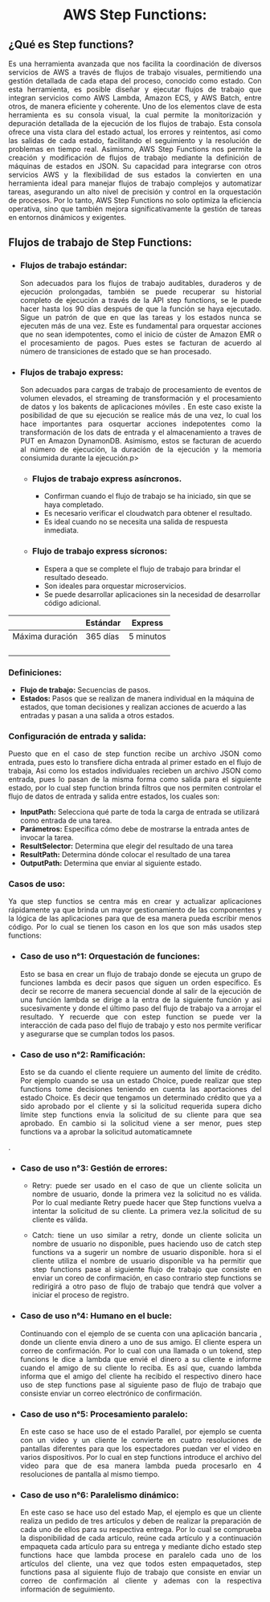 # <p align= "center"> AWS Step Functions: </p>


## ¿Qué es Step functions?

<p align="justify">Es una herramienta avanzada que nos facilita la coordinación de diversos servicios de AWS a través de flujos de trabajo visuales, permitiendo una gestión detallada de cada etapa del proceso, conocido como estado. Con esta herramienta, es posible diseñar y ejecutar flujos de trabajo que integran servicios como AWS Lambda, Amazon ECS, y AWS Batch, entre otros, de manera eficiente y coherente. Uno de los elementos clave de esta herramienta es su consola visual, la cual permite la monitorización y depuración detallada de la ejecución de los flujos de trabajo. Esta consola ofrece una vista clara del estado actual, los errores y reintentos, así como las salidas de cada estado, facilitando el seguimiento y la resolución de problemas en tiempo real. Asimismo, AWS Step Functions nos permite la creación y modificación de flujos de trabajo mediante la definición de máquinas de estados en JSON. Su capacidad para integrarse con otros servicios AWS y la flexibilidad de sus estados la convierten en una herramienta ideal para manejar flujos de trabajo complejos y automatizar tareas, asegurando un alto nivel de precisión y control en la orquestación de procesos. Por lo tanto, AWS Step Functions no solo optimiza la eficiencia operativa, sino que también mejora significativamente la gestión de tareas en entornos dinámicos y exigentes.</p>

## Flujos de trabajo de Step Functions:

- ### Flujos de trabajo estándar:
  <p align="justify">Son adecuados para los flujos de trabajo auditables, duraderos y de ejecución prolongadas, también se puede recuperar su historial completo de ejecución a través de la API step functions, se le puede hacer hasta los 90 días después de que la función se haya ejecutado. Sigue un patrón de que en que las tareas y los estados nunca se ejecuten más de una vez. Este es fundamental para orquestar acciones que no sean idempotentes, como el inicio de cúster de Amazon EMR o el procesamiento de pagos. Pues estes se facturan de acuerdo al número de transiciones de estado que se han procesado.</p>


- ### Flujos de trabajo express:
  <p align="justify">Son adecuados para cargas de trabajo de procesamiento de eventos de volumen elevados, el streaming de transformación y el procesamiento de datos y los bakents de aplicaciones móviles . En este caso existe la posibilidad de que su ejecución se realice más de una vez, lo cual los hace importantes para osquertar acciones indepotentes como la transformación de los dats de entrada y el almacenamiento a traves de PUT  en Amazon DynamonDB. Asimismo, estos se facturan de acuerdo al número de ejecución, la duración de la ejecución y la memoria consiumida durante la ejecución.p>

  - ### Flujos de trabajo express asíncronos.
    * Confirman cuando el flujo de trabajo se ha iniciado, sin que se haya completado.
    * Es necesario verificar el cloudwatch para obtener el resultado.
    * Es ideal cuando no se necesita una salida de respuesta inmediata.

  - ### Flujo de trabajo express sícronos:
    * Espera a que se complete el flujo de trabajo para brindar el resultado deseado.
    * Son ideales para orquestar microservicios.
    * Se puede desarrollar aplicaciones sin la necesidad de desarrollar código adicional.



|                | Estándar | Express  |
|----------------|----------|----------|
| Máxima duración| 365 días | 5 minutos|
|                |          |          |
|                |          |          |
|                |          |          |
|                |          |          |


### Definiciones:
  - **Flujo de trabajo:** Secuencias de pasos.
  - **Estados:** Pasos que se realizan de manera individual en la máquina de estados, que toman decisiones y realizan acciones  de acuerdo a las entradas y pasan a una salida a otros estados.

### Configuración de entrada y salida:
<p align="justify">Puesto que en el caso de step function recibe un archivo JSON como entrada, pues esto lo transfiere dicha entrada al primer estado en el flujo de trabaja, Asi como los estados individuales recieben un archivo JSON como entrada, pues lo pasan de la misma forma como salida para el siguiente estado, por lo cual step function brinda filtros que nos permiten controlar el flujo de datos de entrada y salida entre estados, los cuales son:</p>

  - **InputPath:** Selecciona qué parte de toda la carga de entrada se utilizará como entrada de una tarea.
  - **Parámetros:** Especifica cómo debe de mostrarse la entrada antes de invocar la tarea.
  - **ResultSelector:** Determina que elegir del resultado de una tarea
  - **ResultPath:** Determina dónde colocar el resultado de una tarea
  - **OutputPath:** Determina que enviar al siguiente estado.


### Casos de uso:
<p align="justify">Ya que step functios se centra más en crear y actualizar aplicaciones rápidamente ya que brinda un mayor gestionamiento de las componentes y la lógica de las aplicaciones para que de esa manera pueda escribir menos código. Por lo cual se tienen los cason en los que son más usados step functions:</p>

  - ### Caso de uso n°1: Orquestación de funciones:
    <p align="justify">Esto se basa en crear un flujo de trabajo donde se ejecuta un grupo de funciones lambda es decir pasos que siguen un orden específico. Es decir se recorre de manera secuencial donde al salir de la ejecución de una función lambda se dirige a la entra de la siguiente función y asi sucesivamente y donde el último paso del flujo de trabajo va a arrojar el resultado. Y recuerde que con estep function se puede ver la interacción de cada paso del flujo de trabajo y esto nos permite verificar y asegurarse que se cumplan todos los pasos.</p>


  - ### Caso de uso n°2: Ramificación:
    <p align="justify">Esto se da cuando el cliente requiere un aumento del límite de crédito. Por ejemplo cuando se usa un estado Choice, puede realizar que step functions tome decisiones teniendo en cuenta las aportaciones del estado Choice. Es decir que tengamos un determinado crédito que ya a sido aprobado por el cliente y si la solicitud requerida supera dicho límite step functions envia la solicitud de su cliente para que sea aprobado. En cambio si la solicitud viene a ser menor, pues step functions va a aprobar la solicitud automaticamnete</p>
.

  - ### Caso de uso n°3: Gestión de errores:
    * <p align="justify">Retry: puede ser usado en el caso de que un cliente solicita un nombre de usuario, donde la primera vez la solicitud no es válida. Por lo cual mediante Retry puede hacer que Step functions vuelva a intentar la solicitud de su cliente. La primera vez.la solicitud de su cliente es válida.</p>

     * <p align="justify">Catch: tiene un uso similar a retry, donde un cliente solicita un nombre de usuario no disponible, pues haciendo uso de catch step functions va a sugerir un nombre de usuario disponible. hora si el cliente utiliza el nombre de usuario disponible va ha permitir que  step functions pase al siguiente flujo de trabajo que consiste en enviar un coreo de confirmación, en caso contrario step functions se redirigirá a otro paso de flujo de trabajo que tendrá que volver a iniciar el proceso de registro.</p>

  - ### Caso de uso n°4: Humano en el bucle:
     <p align="justify">Continuando con el ejemplo de se cuenta con una aplicación bancaria , donde un cliente envia dinero a uno de sus amigo. El cliente espera un correo de confirmación. Por lo cual con una llamada o un tokend, step funcions le dice a lambda que envié el dinero a su cliente e informe cuando el amigo de su cliente lo reciba. Es así que, cuando lambda informa que el amigo del cliente ha recibido el respectivo dinero hace uso de step functions pase al siguiente paso de flujo de trabajo que consiste enviar un correo electrónico de confirmación.</p>

  - ### Caso de uso n°5: Procesamiento paralelo:
     <p align="justify">En este caso se hace uso de el estado Parallel, por ejemplo se cuenta con un video y un cliente le convierte en cuatro resoluciones de pantallas diferentes para que los espectadores puedan ver el video en varios dispositivos. Por lo cual en step functions introduce el archivo del video para que de esa manera lambda pueda procesarlo en 4 resoluciones de pantalla al mismo tiempo.</p>

  - ### Caso de uso n°6: Paralelismo dinámico:
     <p align="justify">En este caso se hace uso del estado Map, el ejemplo es que un cliente realiza un pedido de tres artículos y deben de realizar la preparación de cada uno de ellos para su respectiva entrega. Por lo cual se comprueba la disponibilidad de cada artículo, reúne cada artículo y a continuación empaqueta cada artículo para su entrega y mediante dicho estado step functions hace que lambda procese en paralelo cada uno de los artículos del cliente, una vez que todos esten empaquetados, step functions pasa al siguiente flujo de trabajo que consiste en enviar un correo de confirmación al cliente y ademas con la respectiva información de seguimiento.</p>


